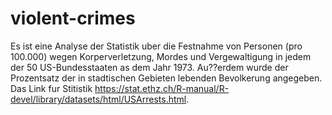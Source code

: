 # violent-crimes
Es ist eine Analyse der Statistik uber die Festnahme von Personen (pro 100.000) wegen Korperverletzung, Mordes und Vergewaltigung in jedem der 50 US-Bundesstaaten as dem Jahr 1973. Au??erdem wurde der Prozentsatz der in stadtischen Gebieten lebenden Bevolkerung angegeben. Das Link fur Stitistik https://stat.ethz.ch/R-manual/R-devel/library/datasets/html/USArrests.html.
